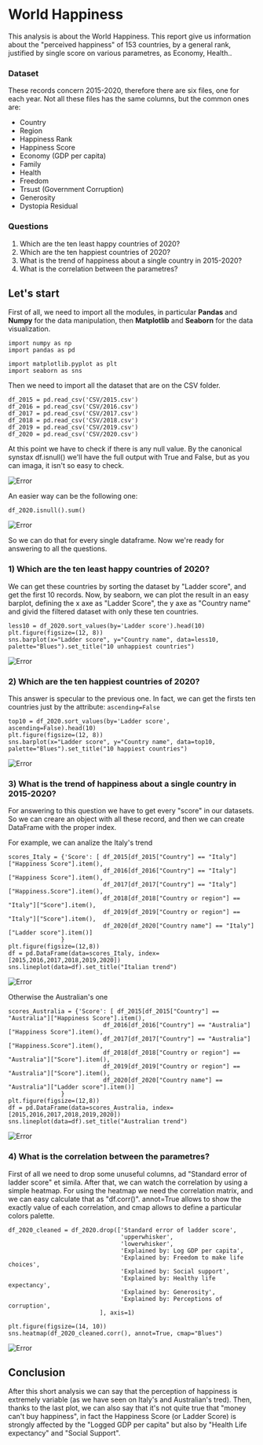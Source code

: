 # World Happiness
This analysis is about the World Happiness. This report give us information about the "perceived happiness" of 153 countries, by a general rank, justified by single score on various parametres, as Economy, Health..

### Dataset
These records concern 2015-2020, therefore there are six files, one for each year. Not all these files has the same columns, but the common ones are:
- Country
- Region
- Happiness Rank
- Happiness Score
- Economy (GDP per capita)
- Family
- Health
- Freedom
- Trsust (Government Corruption)
- Generosity
- Dystopia Residual

### Questions
1) Which are the ten least happy countries of 2020?
2) Which are the ten happiest countries of 2020?
3) What is the trend of happiness about a single country in 2015-2020?
4) What is the correlation between the parametres? 

## Let's start
First of all, we need to import all the modules, in particular **Pandas** and **Numpy** for the data manipulation, then **Matplotlib** and **Seaborn** for the data visualization.

```
import numpy as np
import pandas as pd

import matplotlib.pyplot as plt
import seaborn as sns
```

Then we need to import all the dataset that are on the CSV folder. 
```
df_2015 = pd.read_csv('CSV/2015.csv')
df_2016 = pd.read_csv('CSV/2016.csv')
df_2017 = pd.read_csv('CSV/2017.csv')
df_2018 = pd.read_csv('CSV/2018.csv')
df_2019 = pd.read_csv('CSV/2019.csv')
df_2020 = pd.read_csv('CSV/2020.csv')
```

At this point we have to check if there is any null value. By the canonical synstax df.isnull() we'll have the full output with True and False, but as you can imaga, it isn't so easy to check. 

![Error](https://github.com/francescodisalvo05/WorldHappiness/blob/master/Screen/Screen1.jpg?raw=true)

An easier way can be the following one: 
```
df_2020.isnull().sum()
```
![Error](https://github.com/francescodisalvo05/WorldHappiness/blob/master/Screen/Screen2.jpg?raw=true)

So we can do that for every single dataframe. Now we're ready for answering to all the questions.

### 1) Which are the ten least happy countries of 2020?
We can get these countries by sorting the dataset by "Ladder score", and get the first 10 records. Now, by seaborn, we can plot the result in an easy barplot, defining the x axe as "Ladder Score", the y axe as "Country name" and givid the filtered dataset with only these ten countries. 
```
less10 = df_2020.sort_values(by='Ladder score').head(10)
plt.figure(figsize=(12, 8))
sns.barplot(x="Ladder score", y="Country name", data=less10, palette="Blues").set_title("10 unhappiest countries")
```
![Error](https://github.com/francescodisalvo05/WorldHappiness/blob/master/Screen/Screen3.jpg?raw=true)

### 2) Which are the ten happiest countries of 2020?
This answer is specular to the previous one. In fact, we can get the firsts ten countries just by the attribute: ```ascending=False```
```
top10 = df_2020.sort_values(by='Ladder score', ascending=False).head(10)
plt.figure(figsize=(12, 8))
sns.barplot(x="Ladder score", y="Country name", data=top10, palette="Blues").set_title("10 happiest countries")
```
![Error](https://github.com/francescodisalvo05/WorldHappiness/blob/master/Screen/Screen4.jpg?raw=true)

### 3) What is the trend of happiness about a single country in 2015-2020?
For answering to this question we have to get every "score" in our datasets. So we can creare an object with all these record, and then we can create DataFrame with the proper index.

For example, we can analize the Italy's trend
```
scores_Italy = {'Score': [ df_2015[df_2015["Country"] == "Italy"]["Happiness Score"].item(),
                           df_2016[df_2016["Country"] == "Italy"]["Happiness Score"].item(),
                           df_2017[df_2017["Country"] == "Italy"]["Happiness.Score"].item(),
                           df_2018[df_2018["Country or region"] == "Italy"]["Score"].item(),
                           df_2019[df_2019["Country or region"] == "Italy"]["Score"].item(),
                           df_2020[df_2020["Country name"] == "Italy"]["Ladder score"].item()]
               }
plt.figure(figsize=(12,8))
df = pd.DataFrame(data=scores_Italy, index=[2015,2016,2017,2018,2019,2020])
sns.lineplot(data=df).set_title("Italian trend")
```
![Error](https://github.com/francescodisalvo05/WorldHappiness/blob/master/Screen/Screen5.jpg?raw=true)

Otherwise the Australian's one
```
scores_Australia = {'Score': [ df_2015[df_2015["Country"] == "Australia"]["Happiness Score"].item(),
                           df_2016[df_2016["Country"] == "Australia"]["Happiness Score"].item(),
                           df_2017[df_2017["Country"] == "Australia"]["Happiness.Score"].item(),
                           df_2018[df_2018["Country or region"] == "Australia"]["Score"].item(),
                           df_2019[df_2019["Country or region"] == "Australia"]["Score"].item(),
                           df_2020[df_2020["Country name"] == "Australia"]["Ladder score"].item()]
               }
plt.figure(figsize=(12,8))
df = pd.DataFrame(data=scores_Australia, index=[2015,2016,2017,2018,2019,2020])
sns.lineplot(data=df).set_title("Australian trend")
```
![Error](https://github.com/francescodisalvo05/WorldHappiness/blob/master/Screen/Screen6a.jpg?raw=true)

### 4) What is the correlation between the parametres? 
First of all we need to drop some unuseful columns, ad "Standard error of ladder score" et simila. After that, we can watch the correlation by using a simple heatmap. For using the heatmap we need the correlation matrix, and we can easy calculate that as "df.corr()". annot=True allows to show the exactly value of each correlation, and cmap allows to define a particular colors palette. 

```
df_2020_cleaned = df_2020.drop(['Standard error of ladder score',
                                'upperwhisker',
                                'lowerwhisker',
                                'Explained by: Log GDP per capita',
                                'Explained by: Freedom to make life choices',
                                'Explained by: Social support',
                                'Explained by: Healthy life expectancy',
                                'Explained by: Generosity',
                                'Explained by: Perceptions of corruption',                           
                          ], axis=1)

plt.figure(figsize=(14, 10))
sns.heatmap(df_2020_cleaned.corr(), annot=True, cmap="Blues")
```
![Error](https://github.com/francescodisalvo05/WorldHappiness/blob/master/Screen/Screen7.jpg?raw=true)

## Conclusion
After this short analysis we can say that the perception of happiness is extremely variable (as we have seen on Italy's and Australian's tred). Then, thanks to the last plot, we can also say that it's not quite true that "money can't buy happiness", in fact the Happiness Score (or Ladder Score) is strongly affected by the "Logged GDP per capita" but also by "Health Life expectancy" and "Social Support".

